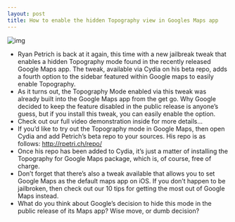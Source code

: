 ```yaml
---
layout: post
title: How to enable the hidden Topography view in Googles Maps app
---
```

![img](http://media.idownloadblog.com/wp-content/uploads/2012/12/Topography-for-Google-Maps.jpg)
* Ryan Petrich is back at it again, this time with a new jailbreak tweak that enables a hidden Topography mode found in the recently released Google Maps app. The tweak, available via Cydia on his beta repo, adds a fourth option to the sidebar featured within Google maps to easily enable Topography.
* As it turns out, the Topography Mode enabled via this tweak was already built into the Google Maps app from the get go. Why Google decided to keep the feature disabled in the public release is anyone’s guess, but if you install this tweak, you can easily enable the option.
* Check out our full video demonstration inside for more details…
* If you’d like to try out the Topography mode in Google Maps, then open Cydia and add Petrich’s beta repo to your sources. His repo is as follows: http://rpetri.ch/repo/
* Once his repo has been added to Cydia, it’s just a matter of installing the Topography for Google Maps package, which is, of course, free of charge.
* Don’t forget that there’s also a tweak available that allows you to set Google Maps as the default maps app on iOS. If you don’t happen to be jailbroken, then check out our 10 tips for getting the most out of Google Maps instead.
* What do you think about Google’s decision to hide this mode in the public release of its Maps app? Wise move, or dumb decision?

